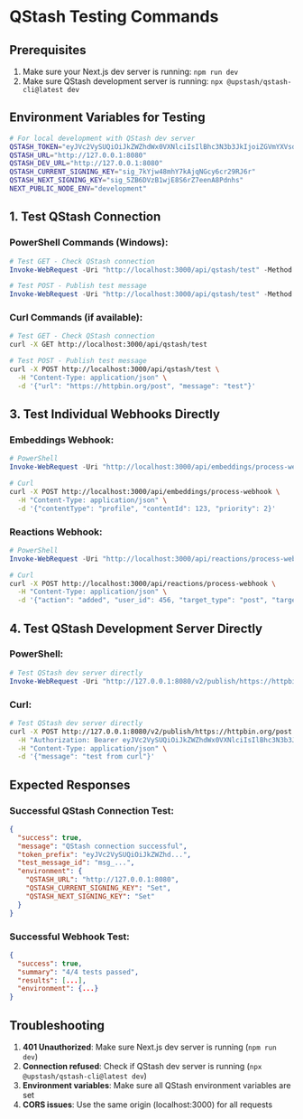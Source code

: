 # QStash Testing Commands

## Prerequisites
1. Make sure your Next.js dev server is running: `npm run dev`
2. Make sure QStash development server is running: `npx @upstash/qstash-cli@latest dev`

## Environment Variables for Testing
```bash
# For local development with QStash dev server
QSTASH_TOKEN="eyJVc2VySUQiOiJkZWZhdWx0VXNlciIsIlBhc3N3b3JkIjoiZGVmYXVsdFBhc3N3b3JkIn0="
QSTASH_URL="http://127.0.0.1:8080"
QSTASH_DEV_URL="http://127.0.0.1:8080"
QSTASH_CURRENT_SIGNING_KEY="sig_7kYjw48mhY7kAjqNGcy6cr29RJ6r"
QSTASH_NEXT_SIGNING_KEY="sig_5ZB6DVzB1wjE8S6rZ7eenA8Pdnhs"
NEXT_PUBLIC_NODE_ENV="development"
```

## 1. Test QStash Connection

### PowerShell Commands (Windows):

```powershell
# Test GET - Check QStash connection
Invoke-WebRequest -Uri "http://localhost:3000/api/qstash/test" -Method GET

# Test POST - Publish test message
Invoke-WebRequest -Uri "http://localhost:3000/api/qstash/test" -Method POST -Headers @{"Content-Type"="application/json"} -Body '{"url": "https://httpbin.org/post", "message": "test"}'
```

### Curl Commands (if available):

```bash
# Test GET - Check QStash connection
curl -X GET http://localhost:3000/api/qstash/test

# Test POST - Publish test message
curl -X POST http://localhost:3000/api/qstash/test \
  -H "Content-Type: application/json" \
  -d '{"url": "https://httpbin.org/post", "message": "test"}'
```

## 3. Test Individual Webhooks Directly

### Embeddings Webhook:

```powershell
# PowerShell
Invoke-WebRequest -Uri "http://localhost:3000/api/embeddings/process-webhook" -Method POST -Headers @{"Content-Type"="application/json"} -Body '{"contentType": "profile", "contentId": 123, "priority": 2}'
```

```bash
# Curl
curl -X POST http://localhost:3000/api/embeddings/process-webhook \
  -H "Content-Type: application/json" \
  -d '{"contentType": "profile", "contentId": 123, "priority": 2}'
```

### Reactions Webhook:

```powershell
# PowerShell
Invoke-WebRequest -Uri "http://localhost:3000/api/reactions/process-webhook" -Method POST -Headers @{"Content-Type"="application/json"} -Body '{"action": "added", "user_id": 456, "target_type": "post", "target_id": 789, "emoji": "👍"}'
```

```bash
# Curl
curl -X POST http://localhost:3000/api/reactions/process-webhook \
  -H "Content-Type: application/json" \
  -d '{"action": "added", "user_id": 456, "target_type": "post", "target_id": 789, "emoji": "👍"}'
```

## 4. Test QStash Development Server Directly

### PowerShell:

```powershell
# Test QStash dev server directly
Invoke-WebRequest -Uri "http://127.0.0.1:8080/v2/publish/https://httpbin.org/post" -Method POST -Headers @{"Authorization"="Bearer eyJVc2VySUQiOiJkZWZhdWx0VXNlciIsIlBhc3N3b3JkIjoiZGVmYXVsdFBhc3N3b3JkIn0="; "Content-Type"="application/json"} -Body '{"message": "test from powershell"}'
```

### Curl:

```bash
# Test QStash dev server directly
curl -X POST http://127.0.0.1:8080/v2/publish/https://httpbin.org/post \
  -H "Authorization: Bearer eyJVc2VySUQiOiJkZWZhdWx0VXNlciIsIlBhc3N3b3JkIjoiZGVmYXVsdFBhc3N3b3JkIn0=" \
  -H "Content-Type: application/json" \
  -d '{"message": "test from curl"}'
```

## Expected Responses

### Successful QStash Connection Test:
```json
{
  "success": true,
  "message": "QStash connection successful",
  "token_prefix": "eyJVc2VySUQiOiJkZWZhd...",
  "test_message_id": "msg_...",
  "environment": {
    "QSTASH_URL": "http://127.0.0.1:8080",
    "QSTASH_CURRENT_SIGNING_KEY": "Set",
    "QSTASH_NEXT_SIGNING_KEY": "Set"
  }
}
```

### Successful Webhook Test:
```json
{
  "success": true,
  "summary": "4/4 tests passed",
  "results": [...],
  "environment": {...}
}
```

## Troubleshooting

1. **401 Unauthorized**: Make sure Next.js dev server is running (`npm run dev`)
2. **Connection refused**: Check if QStash dev server is running (`npx @upstash/qstash-cli@latest dev`)
3. **Environment variables**: Make sure all QStash environment variables are set
4. **CORS issues**: Use the same origin (localhost:3000) for all requests
